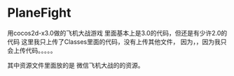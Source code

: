 # PlaneFight

用cocos2d-x3.0做的飞机大战游戏
里面基本上是3.0的代码，但还是有少许2.0的代码
这里我只上传了Classes里面的代码，没有上传其他文件，
因为，，因为我只会上传代码。。。。。



其中资源文件里面放的是 微信飞机大战的的资源。

